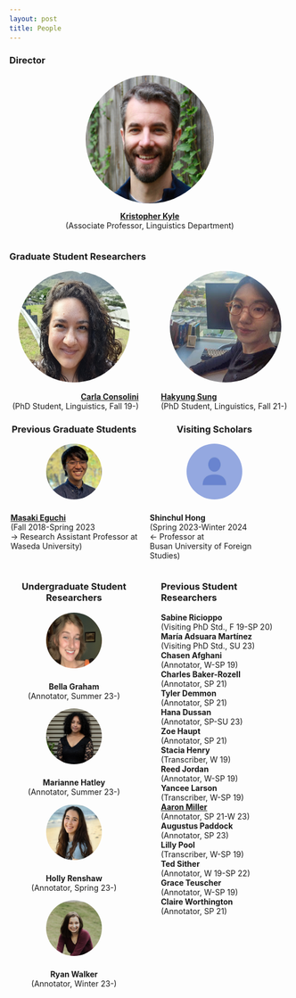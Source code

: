 ```yaml
---
layout: post
title: People
---
```


### Director

<div style="display: flex; flex-direction: column; align-items: center;">
  <div style="height: 230px; width: 230px; overflow: hidden; border-radius: 50%;">
    <img src="images/Kyle_Bio.jpg" style="height: 100%;">
  </div>
  <p style="text-align: center;">
    <a href="https://kristopherkyle.github.io/professional-webpage/" target="_blank">
      <strong>Kristopher Kyle</strong>
    </a><br>(Associate Professor, Linguistics Department)
  </p>
</div>

### Graduate Student Researchers

<div style="display: flex; justify-content: center;">
  <div style="flex: 1; padding-right: 20px; text-align: right;">
    <a href="https://www.carlaconsolini.com/" target="_blank">
      <div style="height: 200px; width: 200px; overflow: hidden; border-radius: 50%; margin: 0 auto;">
        <img src="images/carla.png" style="height: 100%;">
      </div>
    <br>
    <strong>Carla Consolini</strong>
    <br>
    </a>
    <span>(PhD Student, Linguistics, Fall 19-)</span>
  </div>
  <div style="flex: 1; padding-left: 20px; text-align: left;">
    <a href="https://hksung.github.io/" target="_blank">
      <div style="height: 200px; width: 200px; overflow: hidden; border-radius: 50%; margin: 0 auto;">
        <img src="images/hakyung_bio_pic.jpeg" style="height: 100%;">
      </div>
    <br>
    <strong>Hakyung Sung</strong>
    <br>
    </a>      
    <span>(PhD Student, Linguistics, Fall 21-)</span>
  </div>
</div>
<div style="display: flex;">
  <!-- Previous Graduate Students section -->
  <div style="flex: 1; padding-right: 20px; text-align: center;">
    <h3>Previous Graduate Students</h3>
    <div style="display: flex; flex-direction: column; align-items: center;">
      <div style="height: 100px; width: 100px; overflow: hidden; border-radius: 50%; margin-bottom: 10px;">
        <img src="images/masaki_2023-edit.jpg" style="height: 100%;">
      </div>
      <p style="text-align: left;">
        <a href="https://masakieguchi.weebly.com/" target="_blank"><strong>Masaki Eguchi</strong></a><br>
        (Fall 2018-Spring 2023<br>
        → Research Assistant Professor at<br>
        Waseda University)
      </p>
    </div>
  </div>
  <!-- Visiting Scholars section -->
  <div style="flex: 1; padding-right: 20px; text-align: center;">
    <h3>Visiting Scholars</h3>
    <div style="display: flex; flex-direction: column; align-items: center;">
      <div style="height: 100px; width: 100px; overflow: hidden; border-radius: 50%; margin-bottom: 10px;">
        <img src="images/basic.png" style="height: 100%;">
      </div>
      <p style="text-align: left;">
        <strong>Shinchul Hong</strong><br>
        (Spring 2023-Winter 2024<br>
        ← Professor at<br>
        Busan University of Foreign Studies)
      </p>
    </div>
  </div>
</div>
<div style="display: flex;">
  <div style="flex: 1; padding-right: 20px; text-align: center;">
    <h3>Undergraduate Student Researchers</h3>
    <div style="display: flex; flex-direction: column; align-items: center;">
      <div style="height: 100px; width: 100px; overflow: hidden; border-radius: 50%; margin-bottom: 10px;">
        <img src="images/bg-edit.jpeg" style="height: 100%;">
      </div>
      <p style="text-align: center;">
        <strong>Bella Graham</strong><br>
        (Annotator, Summer 23-)
      </p>
    </div>
    <div style="display: flex; flex-direction: column; align-items: center;">
      <div style="height: 100px; width: 100px; overflow: hidden; border-radius: 50%; margin-bottom: 10px;">
        <img src="images/mh-edit.png" style="height: 100%;">
      </div>
      <p style="text-align: center;">
        <strong>Marianne Hatley</strong><br>
        (Annotator, Summer 23-)
      </p>      
    </div>
    <div style="display: flex; flex-direction: column; align-items: center;">
      <div style="height: 100px; width: 100px; overflow: hidden; border-radius: 50%; margin-bottom: 10px;">
        <img src="images/holly.jpg" style="height: 100%;">
      </div>
      <p style="text-align: center;">
        <strong>Holly Renshaw</strong><br>
        (Annotator, Spring 23-)
      </p>
    </div>
    <div style="display: flex; flex-direction: column; align-items: center;">
      <div style="height: 100px; width: 100px; overflow: hidden; border-radius: 50%; margin-bottom: 10px;">
        <img src="images/ryan.jpg" style="height: 100%;">
      </div>
      <p style="text-align: center;">
        <strong>Ryan Walker</strong><br>
        (Annotator, Winter 23-)
      </p>
    </div>
  </div>
  <div style="flex: 1; padding-left: 20px; text-align: left;">
    <h3>Previous Student Researchers</h3>
    <p>
      <strong>Sabine Ricioppo</strong><br>
      (Visiting PhD Std., F 19-SP 20)<br>
      <strong>María Adsuara Martínez</strong><br>
      (Visiting PhD Std., SU 23)<br>
      <strong>Chasen Afghani</strong><br>
      (Annotator, W-SP 19)<br>
      <strong>Charles Baker-Rozell</strong><br>
      (Annotator, SP 21)<br>
      <strong>Tyler Demmon</strong><br>
      (Annotator, SP 21)<br>
      <strong>Hana Dussan</strong><br>
      (Annotator, SP-SU 23)<br>
      <strong>Zoe Haupt</strong><br>
      (Annotator, SP 21)<br>
      <strong>Stacia Henry</strong><br>
      (Transcriber, W 19)<br>
      <strong>Reed Jordan</strong><br>
      (Annotator, W-SP 19)<br>
      <strong>Yancee Larson</strong><br>
      (Transcriber, W-SP 19)<br>
      <strong><a href="https://amille929.github.io" target="_blank">Aaron Miller</a></strong><br>
      (Annotator, SP 21-W 23)<br>
      <strong>Augustus Paddock</strong><br>
      (Annotator, SP 23)<br> 
      <strong>Lilly Pool</strong><br>
      (Transcriber, W-SP 19)<br>
      <strong>Ted Sither</strong><br>
      (Annotator, W 19-SP 22)<br>
      <strong>Grace Teuscher</strong><br> 
      (Annotator, W-SP 19)<br>
      <strong>Claire Worthington</strong><br> 
      (Annotator, SP 21)<br>
    </p>
  </div>
</div>
